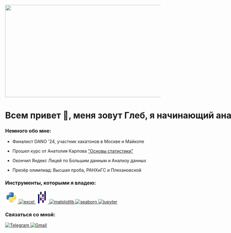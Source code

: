 <br clear="both">

<div align="center">
  <img height="300" width="600" src="https://user-images.githubusercontent.com/74038190/225813708-98b745f2-7d22-48cf-9150-083f1b00d6c9.gif"  />
</div>

###

<h1 align="center" style="white-space: nowrap;">Всем привет 👋, меня зовут Глеб, я начинающий аналитик из Ростова-на-Дону</h1>

<h3 align="left">Немного обо мне:</h3>
<p align="left"> 

- Финалист DANO '24, участник хакатонов в Москве и Майкопе  
   
  
- Прошел курс от Анатолия Карпова ["Основы статистики"](https://stepik.org/course/76/syllabus)  
  

- Окончил Яндекс Лицей по Большим данным и Анализу данных  
  

- Призёр олимпиад: Высшая проба, РАНХиГС и Плехановской  
  


<h3 align="left">Инструменты, которыми я владею:</h3>
<p align="left"> 
  <a href="https://www.python.org" target="_blank" rel="noreferrer"> 
    <img src="https://raw.githubusercontent.com/devicons/devicon/master/icons/python/python-original.svg" alt="python" width="40" height="40"/> 
  </a> 
  <a href="https://www.microsoft.com/ru-ru/microsoft-365/excel?market=ru" target="_blank" rel="noreferrer"> 
    <img src="https://cdn.worldvectorlogo.com/logos/microsoft-excel-2013.svg" alt="excel" width="40" height="40"/> 
  </a>
  <a href="https://pandas.pydata.org/" target="_blank" rel="noreferrer"> 
    <img src="https://raw.githubusercontent.com/devicons/devicon/2ae2a900d2f041da66e950e4d48052658d850630/icons/pandas/pandas-original.svg" alt="pandas" width="40" height="40"/> 
  </a>
  <a href="https://matplotlib.org/" target="_blank" rel="noreferrer"> 
    <img src="https://upload.wikimedia.org/wikipedia/commons/8/84/Matplotlib_icon.svg" alt="matplotlib" width="40" height="40"/> 
  </a>
  <a href="https://seaborn.pydata.org/" target="_blank" rel="noreferrer"> 
    <img src="https://seaborn.pydata.org/_images/logo-mark-lightbg.svg" alt="seaborn" width="40" height="40"/> 
  </a>
  <a href="https://jupyter.org/" target="_blank" rel="noreferrer"> 
    <img src="https://cdn.jsdelivr.net/gh/devicons/devicon/icons/jupyter/jupyter-original.svg" alt="jupyter" width="40" height="40"/> 
  </a>
</p>

<h3 align="left">Связаться со мной:</h3>
<p align="left">
  <a href="https://t.me/Gleb_V0" target="_blank" title="Написать в Telegram">
    <img src="https://img.icons8.com/color/48/000000/telegram-app--v1.png" alt="Telegram" width="40" height="40"/>
  </a>
<a href="mailto:your-email@gmail.com" title="Написать на your-email@gmail.com">
  <img src="https://img.icons8.com/color/48/000000/gmail.png" alt="Gmail" width="40" height="40"/>
</a>
